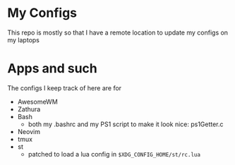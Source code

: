 # My Configs
This repo is mostly so that I have a remote location to update my configs on my laptops

# Apps and such
The configs I keep track of here are for

- AwesomeWM
- Zathura
- Bash
	- both my .bashrc and my PS1 script to make it look nice: ps1Getter.c
- Neovim
- tmux
- st
	- patched to load a lua config in `$XDG_CONFIG_HOME/st/rc.lua`
